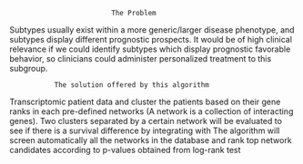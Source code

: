                              The Problem
Subtypes usually exist within a more generic/larger disease phenotype, and subtypes display different prognostic prospects. It would be of high clinical relevance if we could identify subtypes which display prognostic favorable behavior, so clinicians could administer personalized treatment to this subgroup.
  
               The solution offered by this algorithm
Transcriptomic patient data and cluster the patients based on their gene
ranks in each pre-defined networks (A network is a collection of interacting genes). Two clusters separated by a certain network will be
evaluated to see if there is a survival difference by integrating with The algorithm will screen automatically all the networks in the database and rank top network candidates according to p-values obtained from log-rank test
